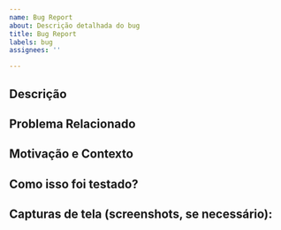 ```yaml
---
name: Bug Report
about: Descrição detalhada do bug
title: Bug Report
labels: bug
assignees: ''

---
```


<!--- Forneça um resumo geral de suas alterações no Título acima -->

## Descrição
<!--- Descreva suas alterações em detalhes -->

## Problema Relacionado
<!--- Este projeto só aceita solicitações pull relacionadas a problemas em aberto -->
<!--- Se estiver sugerindo um novo recurso ou alteração, discuta-o primeiro em um problema -->
<!--- Ao corrigir um bug, deve haver um problema descrevendo-o com as etapas para reproduzir -->
<!--- Link para o problema aqui: -->

## Motivação e Contexto
<!--- Por que essa alteração é necessária? Qual problema isso resolve? -->
<!--- Se resolver um problema em aberto, por favor, crie um link para o problema aqui. -->

## Como isso foi testado?
<!--- Descreva em detalhes como você testou suas alterações. -->
<!--- Inclua detalhes de seu ambiente de teste e os testes que você executou -->
<!--- veja como sua mudança afeta outras áreas do código, etc. -->

## Capturas de tela (screenshots, se necessário):
<!--- Coloque fotos do bug, caso necessário. -->